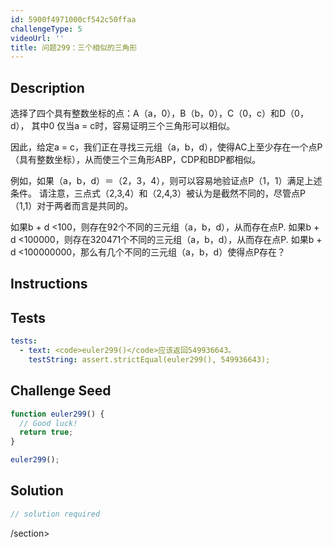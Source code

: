 ```yaml
---
id: 5900f4971000cf542c50ffaa
challengeType: 5
videoUrl: ''
title: 问题299：三个相似的三角形
---
```


## Description
<section id="description">
选择了四个具有整数坐标的点：A（a，0），B（b，0），C（0，c）和D（0，d），
其中0 <a <b和0 <c <d
在AC线上选择点P（也具有整数坐标），以便三个三角形ABP，CDP和BDP都相似。

仅当a = c时，容易证明三个三角形可以相似。

因此，给定a = c，我们正在寻找三元组（a，b，d），使得AC上至少存在一个点P（具有整数坐标），从而使三个三角形ABP，CDP和BDP都相似。

例如，如果（a，b，d）＝（2，3，4），则可以容易地验证点P（1，1）满足上述条件。
请注意，三点式（2,3,4）和（2,4,3）被认为是截然不同的，尽管点P（1,1）对于两者而言是共同的。

如果b + d <100，则存在92个不同的三元组（a，b，d），从而存在点P.
如果b + d <100000，则存在320471个不同的三元组（a，b，d），从而存在点P.
如果b + d <100000000，那么有几个不同的三元组（a，b，d）使得点P存在？
</section>

## Instructions
<section id="instructions">
</section>

## Tests
<section id='tests'>

```yml
tests:
  - text: <code>euler299()</code>应该返回549936643。
    testString: assert.strictEqual(euler299(), 549936643);

```

</section>

## Challenge Seed
<section id='challengeSeed'>

<div id='js-seed'>

```js
function euler299() {
  // Good luck!
  return true;
}

euler299();

```

</div>



</section>

## Solution
<section id='solution'>

```js
// solution required
```

/section>
